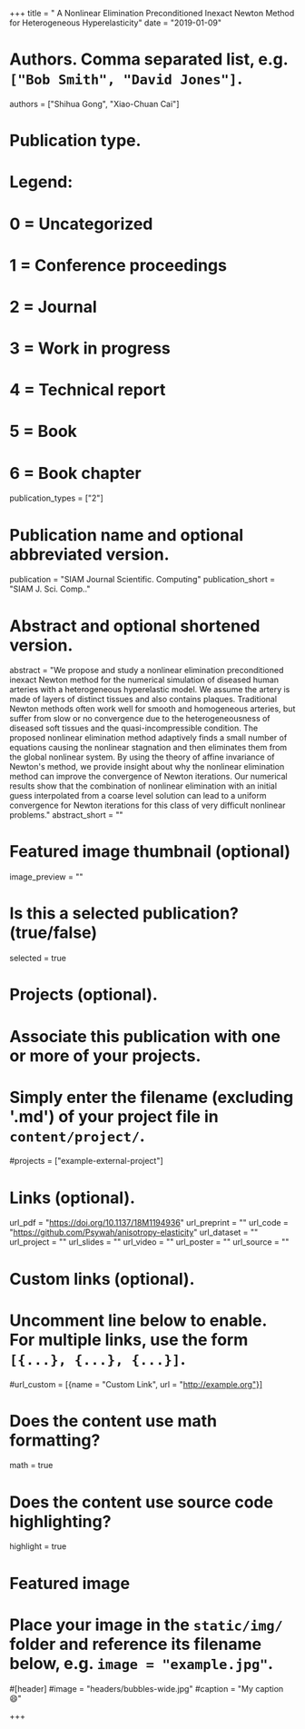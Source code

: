 +++
title = " A Nonlinear Elimination Preconditioned Inexact Newton Method for Heterogeneous Hyperelasticity"
date = "2019-01-09"

# Authors. Comma separated list, e.g. `["Bob Smith", "David Jones"]`.
authors = ["Shihua Gong", "Xiao-Chuan Cai"]

# Publication type.
# Legend:
# 0 = Uncategorized
# 1 = Conference proceedings
# 2 = Journal
# 3 = Work in progress
# 4 = Technical report
# 5 = Book
# 6 = Book chapter
publication_types = ["2"]

# Publication name and optional abbreviated version.
publication = "SIAM Journal Scientific. Computing"
publication_short = "SIAM J. Sci. Comp.."

# Abstract and optional shortened version.
abstract = "We propose and study a nonlinear elimination preconditioned inexact Newton method for the numerical simulation of diseased human arteries with a heterogeneous hyperelastic model. We assume the artery is made of layers of distinct tissues and also contains plaques. Traditional Newton methods often work well for smooth and homogeneous arteries, but suffer from slow or no convergence due to the heterogeneousness of diseased soft tissues and the quasi-incompressible condition. The proposed nonlinear elimination method adaptively finds a small number of equations causing the nonlinear stagnation  and then eliminates them from the global nonlinear system. By using the theory of affine invariance of Newton's method, we provide insight about why the nonlinear elimination method can improve the convergence of Newton iterations. Our numerical results show that the combination of nonlinear elimination with an initial guess interpolated from a coarse level solution can lead to a uniform convergence for Newton iterations for this class of very difficult nonlinear problems."
abstract_short = ""

# Featured image thumbnail (optional)
image_preview = ""

# Is this a selected publication? (true/false)
selected = true

# Projects (optional).
#   Associate this publication with one or more of your projects.
#   Simply enter the filename (excluding '.md') of your project file in `content/project/`.
#projects = ["example-external-project"]

# Links (optional).
url_pdf = "https://doi.org/10.1137/18M1194936"
url_preprint = "" 
url_code = "https://github.com/Psywah/anisotropy-elasticity"
url_dataset = ""
url_project = ""
url_slides = ""
url_video = ""
url_poster = ""
url_source = ""

# Custom links (optional).
#   Uncomment line below to enable. For multiple links, use the form `[{...}, {...}, {...}]`.
#url_custom = [{name = "Custom Link", url = "http://example.org"}]

# Does the content use math formatting?
math = true

# Does the content use source code highlighting?
highlight = true

# Featured image
# Place your image in the `static/img/` folder and reference its filename below, e.g. `image = "example.jpg"`.
#[header]
#image = "headers/bubbles-wide.jpg"
#caption = "My caption :smile:"

+++

